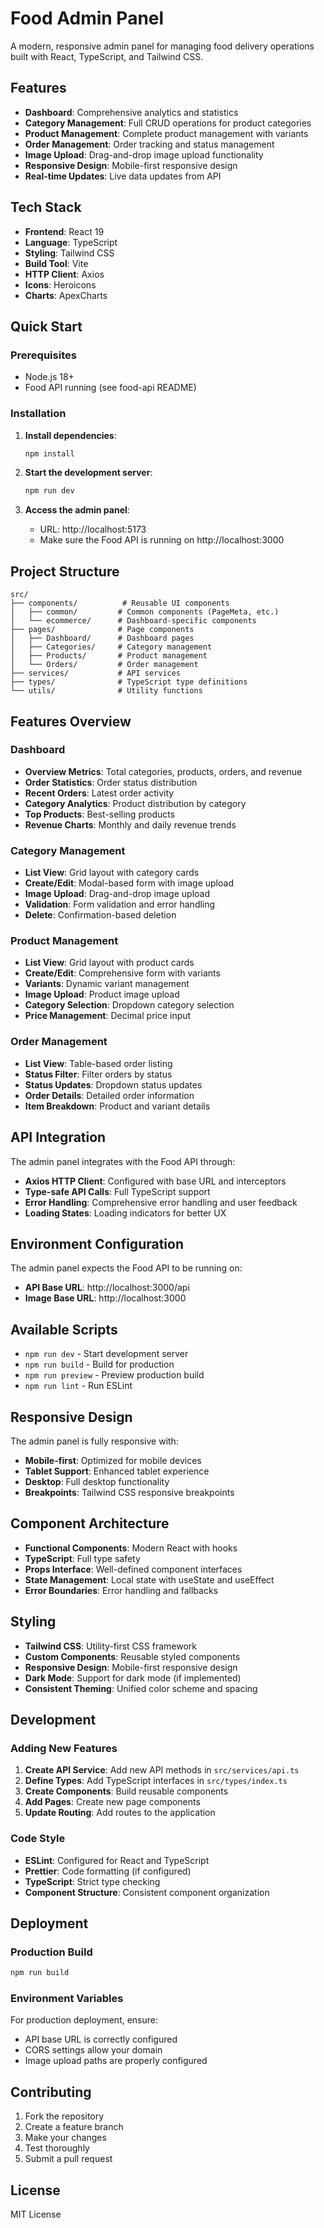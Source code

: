 # Food Admin Panel

A modern, responsive admin panel for managing food delivery operations built with React, TypeScript, and Tailwind CSS.

## Features

- **Dashboard**: Comprehensive analytics and statistics
- **Category Management**: Full CRUD operations for product categories
- **Product Management**: Complete product management with variants
- **Order Management**: Order tracking and status management
- **Image Upload**: Drag-and-drop image upload functionality
- **Responsive Design**: Mobile-first responsive design
- **Real-time Updates**: Live data updates from API

## Tech Stack

- **Frontend**: React 19
- **Language**: TypeScript
- **Styling**: Tailwind CSS
- **Build Tool**: Vite
- **HTTP Client**: Axios
- **Icons**: Heroicons
- **Charts**: ApexCharts

## Quick Start

### Prerequisites

- Node.js 18+
- Food API running (see food-api README)

### Installation

1. **Install dependencies**:
   ```bash
   npm install
   ```

2. **Start the development server**:
   ```bash
   npm run dev
   ```

3. **Access the admin panel**:
   - URL: http://localhost:5173
   - Make sure the Food API is running on http://localhost:3000

## Project Structure

```
src/
├── components/          # Reusable UI components
│   ├── common/         # Common components (PageMeta, etc.)
│   └── ecommerce/      # Dashboard-specific components
├── pages/              # Page components
│   ├── Dashboard/      # Dashboard pages
│   ├── Categories/     # Category management
│   ├── Products/       # Product management
│   └── Orders/         # Order management
├── services/           # API services
├── types/              # TypeScript type definitions
└── utils/              # Utility functions
```

## Features Overview

### Dashboard
- **Overview Metrics**: Total categories, products, orders, and revenue
- **Order Statistics**: Order status distribution
- **Recent Orders**: Latest order activity
- **Category Analytics**: Product distribution by category
- **Top Products**: Best-selling products
- **Revenue Charts**: Monthly and daily revenue trends

### Category Management
- **List View**: Grid layout with category cards
- **Create/Edit**: Modal-based form with image upload
- **Image Upload**: Drag-and-drop image upload
- **Validation**: Form validation and error handling
- **Delete**: Confirmation-based deletion

### Product Management
- **List View**: Grid layout with product cards
- **Create/Edit**: Comprehensive form with variants
- **Variants**: Dynamic variant management
- **Image Upload**: Product image upload
- **Category Selection**: Dropdown category selection
- **Price Management**: Decimal price input

### Order Management
- **List View**: Table-based order listing
- **Status Filter**: Filter orders by status
- **Status Updates**: Dropdown status updates
- **Order Details**: Detailed order information
- **Item Breakdown**: Product and variant details

## API Integration

The admin panel integrates with the Food API through:

- **Axios HTTP Client**: Configured with base URL and interceptors
- **Type-safe API Calls**: Full TypeScript support
- **Error Handling**: Comprehensive error handling and user feedback
- **Loading States**: Loading indicators for better UX

## Environment Configuration

The admin panel expects the Food API to be running on:
- **API Base URL**: http://localhost:3000/api
- **Image Base URL**: http://localhost:3000

## Available Scripts

- `npm run dev` - Start development server
- `npm run build` - Build for production
- `npm run preview` - Preview production build
- `npm run lint` - Run ESLint

## Responsive Design

The admin panel is fully responsive with:
- **Mobile-first**: Optimized for mobile devices
- **Tablet Support**: Enhanced tablet experience
- **Desktop**: Full desktop functionality
- **Breakpoints**: Tailwind CSS responsive breakpoints

## Component Architecture

- **Functional Components**: Modern React with hooks
- **TypeScript**: Full type safety
- **Props Interface**: Well-defined component interfaces
- **State Management**: Local state with useState and useEffect
- **Error Boundaries**: Error handling and fallbacks

## Styling

- **Tailwind CSS**: Utility-first CSS framework
- **Custom Components**: Reusable styled components
- **Responsive Design**: Mobile-first responsive design
- **Dark Mode**: Support for dark mode (if implemented)
- **Consistent Theming**: Unified color scheme and spacing

## Development

### Adding New Features

1. **Create API Service**: Add new API methods in `src/services/api.ts`
2. **Define Types**: Add TypeScript interfaces in `src/types/index.ts`
3. **Create Components**: Build reusable components
4. **Add Pages**: Create new page components
5. **Update Routing**: Add routes to the application

### Code Style

- **ESLint**: Configured for React and TypeScript
- **Prettier**: Code formatting (if configured)
- **TypeScript**: Strict type checking
- **Component Structure**: Consistent component organization

## Deployment

### Production Build

```bash
npm run build
```

### Environment Variables

For production deployment, ensure:
- API base URL is correctly configured
- CORS settings allow your domain
- Image upload paths are properly configured

## Contributing

1. Fork the repository
2. Create a feature branch
3. Make your changes
4. Test thoroughly
5. Submit a pull request

## License

MIT License